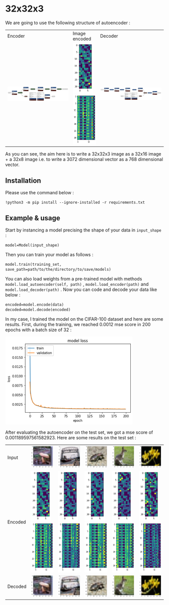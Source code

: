 # 32x32x3

We are going to use the following structure of autoencoder :

<table>
	<tr>
		<td>Encoder</td>
		<td>Image encoded</td>
    		<td>Decoder</td>
	</tr>
	<tr>
		<td><img src="images/encoder.png"></td>
    		<td><img src="images/encoded1-1.png" width=64 height=160>
			<img src="images/encoded1-2.png" width=96 height=160></td>
    		<td><img src="images/decoder.png"></td>
	</tr>
</table>

As you can see, the aim here is to write a 32x32x3 image as a 32x16 image + a 32x8 image i.e. to write a 3072 dimensional vector as a 768 dimensional vector.

## Installation

Please use the command below :

~~~
!python3 -m pip install --ignore-installed -r requirements.txt  
~~~

## Example & usage

Start by instancing a model precising the shape of your data in ``input_shape`` :

~~~
model=Model(input_shape)
~~~

Then you can train your model as follows :

~~~
model.train(training_set, save_path=path/to/the/directory/to/save/models)
~~~

You can also load weights from a pre-trained model with methods ``model.load_autoencoder(self, path)`` , ``model.load_encoder(path)`` and ``model.load_decoder(path)`` . Now you
can code and decode your data like below :

~~~
encoded=model.encode(data)
decoded=model.decode(encoded)
~~~

In my case, I trained the model on the CIFAR-100 dataset and here are some results. First, during the training, we reached 0.0012 mse score in 200 epochs with a batch size of 32 : 

<img src="images/training.png">

After evaluating the autoencoder on the test set, we got a mse score of 0.001189597561582923. Here are some results on the test set :

<table>
	<tr>
		<td>Input</td>
		<td><img src="images/test1.png"></td>
    		<td><img src="images/test2.png"></td>
		<td><img src="images/test3.png"></td>
    		<td><img src="images/test4.png"></td>
    		<td><img src="images/test5.png"></td>
	</tr>
	<tr>
		<td>Encoded</td>
		<td><img src="images/encoded1-1.png" width=64 height=160>
			<img src="images/encoded1-2.png" width=96 height=160></td>
    		<td><img src="images/encoded2-1.png" width=64 height=160>
			<img src="images/encoded2-2.png" width=96 height=160></td>
		<td><img src="images/encoded3-1.png" width=64 height=160>
			<img src="images/encoded3-2.png" width=96 height=160></td>
    		<td><img src="images/encoded4-1.png" width=64 height=160>
			<img src="images/encoded4-2.png" width=96 height=160></td>
    		<td><img src="images/encoded5-1.png" width=64 height=160>
			<img src="images/encoded5-2.png" width=96 height=160></td>
	</tr>
	<tr>
		<td>Decoded</td>
		<td><img src="images/decoded1.png"></td>
    		<td><img src="images/decoded2.png"></td>
		<td><img src="images/decoded3.png"></td>
    		<td><img src="images/decoded4.png"></td>
    		<td><img src="images/decoded5.png"></td>
	</tr>
</table>
